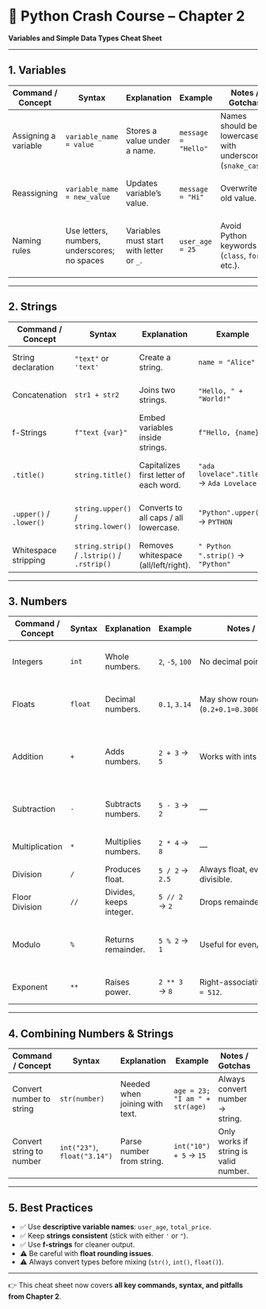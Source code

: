 
# 📘 Python Crash Course – Chapter 2

**Variables and Simple Data Types Cheat Sheet**

---

## 1. Variables

| Command / Concept    | Syntax                                       | Explanation                              | Example             | Notes / Gotchas                                            | Beginner Pitfalls                                         |
| -------------------- | -------------------------------------------- | ---------------------------------------- | ------------------- | ---------------------------------------------------------- | --------------------------------------------------------- |
| Assigning a variable | `variable_name = value`                      | Stores a value under a name.             | `message = "Hello"` | Names should be lowercase with underscores (`snake_case`). | Forgetting quotes around strings → `message = Hello` (❌). |
| Reassigning          | `variable_name = new_value`                  | Updates variable’s value.                | `message = "Hi"`    | Overwrites old value.                                      | Forgetting that old value is lost.                        |
| Naming rules         | Use letters, numbers, underscores; no spaces | Variables must start with letter or `_`. | `user_age = 25`     | Avoid Python keywords (`class`, `for`, etc.).              | Using invalid names like `2user` or `user-age`.           |

---

## 2. Strings

| Command / Concept       | Syntax                                       | Explanation                            | Example                                   | Notes / Gotchas                              | Beginner Pitfalls                                               |
| ----------------------- | -------------------------------------------- | -------------------------------------- | ----------------------------------------- | -------------------------------------------- | --------------------------------------------------------------- |
| String declaration      | `"text"` or `'text'`                         | Create a string.                       | `name = "Alice"`                          | Both quotes work, but must match.            | Mixing quote types: `"Alice'`.                                  |
| Concatenation           | `str1 + str2`                                | Joins two strings.                     | `"Hello, " + "World!"`                    | Use `f-strings` for readability.             | Forgetting space: `"Hello,"+"World!"` → no gap.                 |
| f-Strings               | `f"text {var}"`                              | Embed variables inside strings.        | `f"Hello, {name}!"`                       | Python ≥3.6 required.                        | Missing `f`: `"Hello, {name}"`.                                 |
| `.title()`              | `string.title()`                             | Capitalizes first letter of each word. | `"ada lovelace".title()` → `Ada Lovelace` | Use for formatting names.                    | Expecting it to change original string (strings are immutable). |
| `.upper()` / `.lower()` | `string.upper()` / `string.lower()`          | Converts to all caps / all lowercase.  | `"Python".upper()` → `PYTHON`             | Often used for case-insensitive comparisons. | Forgetting to reassign if you want the change stored.           |
| Whitespace stripping    | `string.strip()` / `.lstrip()` / `.rstrip()` | Removes whitespace (all/left/right).   | `" Python ".strip()` → `"Python"`         | Useful for cleaning user input.              | Expecting original string to change automatically.              |

---

## 3. Numbers

| Command / Concept | Syntax  | Explanation             | Example          | Notes / Gotchas                                           | Beginner Pitfalls                                 |
| ----------------- | ------- | ----------------------- | ---------------- | --------------------------------------------------------- | ------------------------------------------------- |
| Integers          | `int`   | Whole numbers.          | `2`, `-5`, `100` | No decimal point.                                         | Writing `02` is invalid in Python 3.              |
| Floats            | `float` | Decimal numbers.        | `0.1`, `3.14`    | May show rounding issues (`0.2+0.1=0.30000000000000004`). | Expecting exact decimal precision.                |
| Addition          | `+`     | Adds numbers.           | `2 + 3` → `5`    | Works with ints & floats.                                 | Adding string and number causes error: `"2" + 2`. |
| Subtraction       | `-`     | Subtracts numbers.      | `5 - 3` → `2`    | —                                                         | Using string minus number.                        |
| Multiplication    | `*`     | Multiplies numbers.     | `2 * 4` → `8`    | —                                                         | Forgetting `*`: writing `2x4`.                    |
| Division          | `/`     | Produces float.         | `5 / 2` → `2.5`  | Always float, even if evenly divisible.                   | Expecting integer.                                |
| Floor Division    | `//`    | Divides, keeps integer. | `5 // 2` → `2`   | Drops remainder.                                          | Confusing `/` vs `//`.                            |
| Modulo            | `%`     | Returns remainder.      | `5 % 2` → `1`    | Useful for even/odd check.                                | Forgetting `%` is remainder, not percent.         |
| Exponent          | `**`    | Raises power.           | `2 ** 3` → `8`   | Right-associative: `2 ** 3 ** 2 = 512`.                   | Expecting left-to-right.                          |

---

## 4. Combining Numbers & Strings

| Command / Concept        | Syntax                       | Explanation                    | Example                        | Notes / Gotchas                       | Beginner Pitfalls                       |
| ------------------------ | ---------------------------- | ------------------------------ | ------------------------------ | ------------------------------------- | --------------------------------------- |
| Convert number to string | `str(number)`                | Needed when joining with text. | `age = 23; "I am " + str(age)` | Always convert number → string.       | Forgetting conversion: `"I am " + age`. |
| Convert string to number | `int("23")`, `float("3.14")` | Parse number from string.      | `int("10") + 5` → `15`         | Only works if string is valid number. | Trying `int("ten")` → error.            |

---

## 5. Best Practices

* ✅ Use **descriptive variable names**: `user_age`, `total_price`.
* ✅ Keep **strings consistent** (stick with either `'` or `"`).
* ✅ Use **f-strings** for cleaner output.
* ⚠️ Be careful with **float rounding issues**.
* ⚠️ Always convert types before mixing (`str()`, `int()`, `float()`).

---

👉 This cheat sheet now covers **all key commands, syntax, and pitfalls from Chapter 2**.

